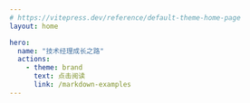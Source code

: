 ```yaml
---
# https://vitepress.dev/reference/default-theme-home-page
layout: home

hero:
  name: "技术经理成长之路"
  actions:
    - theme: brand
      text: 点击阅读
      link: /markdown-examples
---
```

